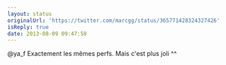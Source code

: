 ```yaml
---
layout: status
originalUrl: 'https://twitter.com/marcgg/status/365771428324327426'
isReply: true
date: 2013-08-09 09:47:58
---
```


@ya_f Exactement les mêmes perfs. Mais c'est plus joli ^^
